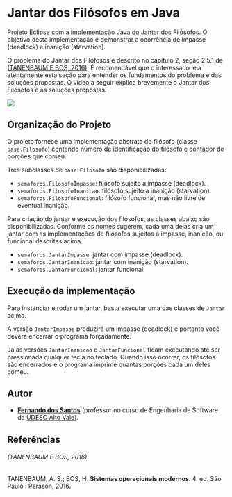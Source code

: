 # Jantar dos Filósofos em Java

Projeto Eclipse com a implementação Java do Jantar dos Filósofos. O objetivo desta implementação é demonstrar a ocorrência de impasse (deadlock) e inanição (starvation).

O problema do Jantar dos Filófosos é descrito no capítulo 2, seção 2.5.1 de [(TANENBAUM E BOS, 2016)](#tanenbaum-e-bos-2016). É recomendável que o interessado leia atentamente esta seção para entender os fundamentos do problema e das soluções propostas. O vídeo a seguir explica brevemente o Jantar dos Filósofos e as soluções propostas.

[![](http://img.youtube.com/vi/LhkDV3cECNY/0.jpg)](http://www.youtube.com/watch?v=LhkDV3cECNY "Programação Concorrente: Jantar dos Filósofos, Impasse e Inanição")

## Organização do Projeto
O projeto fornece uma implementação abstrata de filósofo (classe `base.Filosofo`) contendo número de identificação do filósofo e contador de porções que comeu.

Três subclasses de `base.Filosofo` são disponibilizadas:
- `semaforos.FilosofoImpasse`: filósofo sujeito a impasse (deadlock).
- `semaforos.FilosofoInanicao`: filósofo sujeito a inanição (starvation).
- `semaforos.FilosofoFuncional`: filósofo funcional, mas não livre de eventual inanição.

Para criação do jantar e execução dos filósofos, as classes abaixo são disponibilizadas. Conforme os nomes sugerem, cada uma delas cria um jantar com as implementações de filósofos sujeitos a impasse, inanição, ou funcional descritas acima.
- `semaforos.JantarImpasse`: jantar com impasse (deadlock).
- `semaforos.JantarInanicao`: jantar com inanição (starvation).
- `semaforos.JantarFuncional`: jantar funcional.

## Execução da implementação
Para instanciar e rodar um jantar, basta executar uma das classes de `Jantar` acima.

A versão `JantarImpasse` produzirá um impasse (deadlock) e portanto você deverá encerrar o programa forçadamente.

Já as versões `JantarInanicao` e `JantarFuncional` ficam executando até ser pressionada qualquer tecla no teclado. Quando isso ocorrer, os filósofos são encerrados e o programa imprime quantas porções cada um deles comeu.

## Autor
 - [**Fernando dos Santos**](mailto:fernando.santos@udesc.br) (professor no curso de Engenharia de Software da [UDESC Alto Vale](https://www.udesc.br/ceavi)).


 ## Referências
 ###### (TANENBAUM E BOS, 2016)
 TANENBAUM, A. S.; BOS, H. **Sistemas operacionais modernos**. 4. ed. São Paulo : Perason, 2016.
